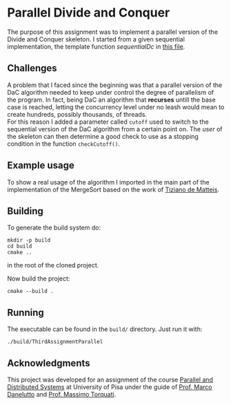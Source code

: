 # Parallel Divide and Conquer
The purpose of this assignment was to implement a parallel version of the Divide and Conquer skeleton. I started from a given sequential implementation, the template function *sequentialDc* in [this file](divideAndConquer.cpp).

## Challenges
A problem that I faced since the beginning was that a parallel version of the DaC algorithm needed to keep under control the degree of parallelism of the program. 
In fact, being DaC an algorithm that **recurses** untill the base case is reached, letting the concurrency level under no leash would mean to create hundreds, possibly thousands, of threads.  
For this reason I added a parameter called ```cutoff``` used to switch to the sequential version of the DaC algorithm from a certain point on. 
The *user* of the skeleton can then determine a good check to use as a stopping condition in the function ```checkCutoff()```.


## Example usage
To show a real usage of the algorithm I imported in the main part of the implementation of the MergeSort based on the work of [Tiziano de Matteis](https://github.com/TizianoDeMatteis).

## Building
To generate the build system do:  
```
mkdir -p build
cd build
cmake ..
```
in the root of the cloned project.  

Now build the project:
```
cmake --build .
```


## Running
The executable can be found in the ```build/``` directory. Just run it with:

```./build/ThirdAssignmentParallel``` 


## Acknowledgments
This project was developed for an assignment of the course [Parallel and Distributed Systems](http://didawiki.di.unipi.it/doku.php/magistraleinformaticanetworking/spm/sdpm09support) at University of Pisa under the guide of [Prof. Marco Danelutto](http://calvados.di.unipi.it/paragroup/danelutto/) and [Prof. Massimo Torquati](http://calvados.di.unipi.it/paragroup/torquati/).
